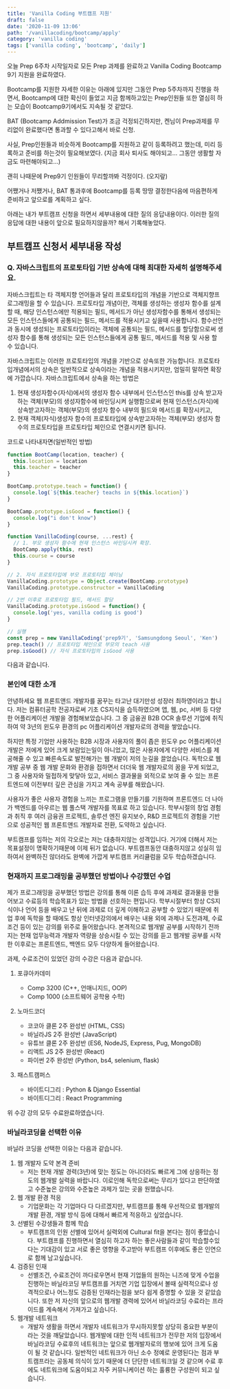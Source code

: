 ```yaml
---
title: 'Vanilla Coding 부트캠프 지원'
draft: false
date: '2020-11-09 13:06'
path: '/vanillacoding/bootcamp/apply'
category: 'vanilla coding'
tags: ['vanilla coding', 'bootcamp', 'daily']
---
```


오늘 Prep 6주차 시작일자로 모든 Prep 과제를 완료하고 Vanilla Coding Bootcamp 9기 지원을 완료하였다.

Bootcamp를 지원한 자세한 이유는 아래에 있지만 그동안 Prep 5주차까지 진행을 하면서, Bootcamp에 대한 확신이 들었고 지금 함께하고있는 Prep인원들 또한 열심히 하는 모습이 Bootcamp9기에서도 지속될 것 같았다.

BAT (Bootcamp Addmission Test)가 조금 걱정되긴하지만, 켄님이 Prep과제를 무리없이 완료했다면 통과할 수 있다고해서 바로 신청.

사실, Prep인원들과 비슷하게 Bootcamp를 지원하고 같이 등록하려고 했는데,
미리 등록하고 준비를 하는것이 필요해보였다. (지금 회사 퇴사도 해야되고... 그동안 생활할 자금도 마련해야되고...)

괜히 나때문에 Prep9기 인원들이 무리할까봐 걱정이다. (오지랖)

어쨌거나 저쨌거나, BAT 통과후에 Bootcamp를 등록 땅땅 결정한다음에 마음편하게 준비하고 앞으로를 계획하고 싶다.

아래는 내가 부트캠프 신청을 하면서 세부내용에 대한 질의 응답내용이다.
이러한 질의응답에 대한 내용이 앞으로 필요하지않을까? 해서 기록해놓았다.

## 부트캠프 신청서 세부내용 작성

### Q. 자바스크립트의 프로토타입 기반 상속에 대해 최대한 자세히 설명해주세요.

자바스크립트는 타 객체지향 언어들과 달리 프로토타입의 개념을 기반으로 객체지향프로그래밍을 할 수 있습니다.
프로토타입 개념이란, 객체를 생성하는 생성자 함수를 설계할 때, 해당 인스턴스에만 적용되는 필드, 메서드가 아닌 생성자함수를 통해서 생성되는 모든 인스턴스들에게 공통되는 필드, 메서드를 적용시키고 싶을때 사용합니다. 함수선언과 동시에 생성되는 프로토타입이라는 객체에 공통되는 필드, 메서드를 할당함으로써 생성자 함수를 통해 생성되는 모든 인스턴스들에게 공통 필드, 메서드를 적용 및 사용 할 수 있습니다.

자바스크립트는 이러한 프로토타입의 개념을 기반으로 상속또한 가능합니다. 프로토타입개념에서의 상속은 일반적으로 상속이라는 개념을 적용시키지만, 엄밀히 말하면 확장에 가깝습니다.
자바스크립트에서 상속을 하는 방법은

1. 현재 생성자함수(자식)에서의 생성자 함수 내부에서 인스턴스인 this를 상속 받고자 하는 객체(부모)의 생성자함수에 바인딩시켜 실행함으로써 현재 인스턴스(자식)에 상속받고자하는 객체(부모)의 생성자 함수 내부의 필드와 메서드를 확장시키고,
2. 현재 객체(자식)생성자 함수의 프로토타입에 상속받고자하는 객체(부모) 생성자 함수의 프로토타입을 프로토타입 체인으로 연결시키면 됩니다.

코드로 나타내자면(일반적인 방법)

```js
function BootCamp(location, teacher) {
  this.location = location
  this.teacher = teacher
}

BootCamp.prototype.teach = function() {
  console.log(`${this.teacher} teachs in ${this.location}`)
}

BootCamp.prototype.isGood = function() {
  console.log("i don't know")
}

function VanillaCoding(course, ...rest) {
  // 1. 부모 생성자 함수에 현재 인스턴스 바인딩시켜 확장.
  BootCamp.apply(this, rest)
  this.course = course
}

// 2. 자식 프로토타입에 부모 프로토타입 체이닝
VanillaCoding.prototype = Object.create(BootCamp.prototype)
VanillaCoding.prototype.constructor = VanillaCoding

// 2번 이후로 프로토타입 필드, 메서드 할당
VanillaCoding.prototype.isGood = function() {
  console.log('yes, vanilla coding is good')
}

// 실행
const prep = new VanillaCoding('prep9기', 'Samsungdong Seoul', 'Ken')
prep.teach() // 프로토타입 체인으로 부모의 teach 사용
prep.isGood() // 자식 프로토타입의 isGood 사용
```

다음과 같습니다.

### 본인에 대한 소개

안녕하세요 웹 프론트앤드 개발자를 꿈꾸는 타고난 대기만성 성장러 최하영이라고 합니다.
저는 컴퓨터공학 전공자로써 기초 CS지식을 습득하였으며 앱, 웹, pc, 서버 등 다양한 어플리케이션 개발을 경험해보았습니다.
그 중 금융권 B2B OCR 솔루션 기업에 취직하여 약 3년의 윈도우 환경의 pc 어플리케이션 개발자로의 경력을 쌓았습니다.

하지만 특정 기업만 사용하는 B2B 시장과 사용자의 풀이 좁은 윈도우 pc 어플리케이션 개발은 저에게 있어 크게 보람있는일이 아니었고,
많은 사용자에게 다양한 서비스를 제공해줄 수 있고 빠른속도로 발전해가는 웹 개발이 저의 눈길을 끌었습니다.
독학으로 웹 개발 공부 중 웹 개발 문화와 환경을 접하면서 더더욱 웹 개발자로의 꿈을 꾸게 되었고,
그 중 사용자와 밀접하게 맞닿아 있고, 서비스 결과물을 외적으로 보여 줄 수 있는 프론트엔드에 이전부터 깊은 관심을 가지고 계속 공부를 해왔습니다.

사용자가 좋은 사용자 경험을 느끼는 프로그램을 만들기를 기원하며 프론트엔드 더 나아가 백엔드를 아우르는 웹 풀스택 개발자를 목표로 하고 있습니다. 학부시절의 창업 경험과 취직 후 여러 금융권 프로젝트, 솔루션 엔진 유지보수, R&D 프로젝트의 경험을 기반으로 성공적인 웹 프론트앤드 개발자로 전환, 도약하고 싶습니다.

부트캠프를 임하는 저의 각오로는 저는 대충하지않는 성격입니다. 거기에 더해서 저는 목표설정이 명확하기때문에 이제 뒤가 없습니다. 부트캠프동안 대충하지않고 성실히 임하여서 완벽하진 않더라도 완벽에 가깝게 부트캠프 커리큘럼을 모두 학습하겠습니다.

### 현재까지 프로그래밍을 공부했던 방법이나 수강했던 수업

제가 프로그래밍을 공부했던 방법은 강의를 통해 이론 습득 후에 과제로 결과물을 만들어보고 수료등의 학습목표가 있는 방법을 선호하는 편입니다.
학부시절부터 항상 CS지식이나 언어 등을 배우고 난 뒤에 과제로 더 깊게 이해하고 공부할 수 있었기 때문에
취업 후에 독학을 할 때에도 항상 인터넷강의에서 배우는 내용 외에 과제나 도전과제, 수료조건 등이 있는 강의를 위주로 들어왔습니다.
본격적으로 웹개발 공부를 시작하기 전까지는 현재 업무능력과 개발자 역량을 상승시킬 수 있는 강의를 듣고
웹개발 공부를 시작한 이후로는 프론트엔드, 백엔드 모두 다양하게 들어왔습니다.

과제, 수료조건이 있었던 강의 수강은 다음과 같습니다.

1. 포큐아카데미
   - Comp 3200 (C++, 언매니지드, OOP)
   - Comp 1000 (소프트웨어 공학용 수학)
2. 노마드코더

   - 코코아 클론 2주 완성반 (HTML, CSS)
   - 바닐라JS 2주 완성반 (JavaScript)
   - 유튜브 클론 2주 완성반 (ES6, NodeJS, Express, Pug, MongoDB)
   - 리액트 JS 2주 완성반 (React)
   - 파이썬 2주 완성반 (Python, bs4, selenium, flask)

3. 패스트캠퍼스
   - 바이트디그리 : Python & Django Essential
   - 바이트디그리 : React Programming

위 수강 강의 모두 수료완료하였습니다.

### 바닐라코딩을 선택한 이유

바닐라 코딩을 선택한 이유는 다음과 같습니다.

1. 웹 개발자 도약 본격 준비
   - 저는 현재 개발 경력(3년)에 맞는 정도는 아니더라도 빠르게 그에 상응하는 정도의 웹개발 실력을 바랍니다.
     이로인해 독학으로써는 무리가 있다고 판단하였고 수준높은 강의와 수준높은 과제가 있는 곳을 원했습니다.
2. 웹 개발 환경 적응
   - 기업문화는 각 기업마다 다 다르겠지만, 부트캠프를 통해 우선적으로 웹개발의 개발 환경, 개발 방식 등에 대해서 빠르게 적응하고 싶었습니다.
3. 선별된 수강생들과 함께 학습
   - 부트캠프의 인원 선별에 있어서 실력외에 Cultural fit을 본다는 점이 좋았습니다.
     부트캠프를 진행하면서 열심히 하고자 하는 좋은사람들과 같이 학습할수있다는 기대감이 있고
     서로 좋은 영향을 주고받아 부트캠프 이후에도 좋은 인연으로 함께 남고싶습니다.
4. 검증된 인재
   - 선별조건, 수료조건이 까다로우면서 현재 기업들의 원하는 니즈에 맞게 수업을 진행하는 바닐라코딩 부트캠프를 거치면 기업 입장에서 볼때 실력적으로나 성격적으로나 어느정도 검증된 인재라는점을 보다 쉽게 증명할 수 있을 것 같았습니다.
     또한 저 자신의 앞으로의 웹개발 경력에 있어서 바닐라코딩 수료라는 프라이드를 계속해서 가져가고 싶습니다.
5. 웹개발 네트워크
   - 개발자 생활을 하면서 개발자 네트워크가 무시하지못할 상당히 중요한 부분이라는 것을 깨달았습니다.
     웹개발에 대한 인적 네트워크가 전무한 저의 입장에서 바닐라코딩 수료후의 네트워크는 앞으로 웹개발자로의 행보에 있어 크게 도움이 될 것 같습니다.
     일반적인 네트워크가 아닌 소수 정예로 운영된다는 점과 부트캠프라는 공동체 의식이 있기 때문에 더 단단한 네트워크일 것 같으며 수료 후에도 네트워크에 도움이되고 자주 커뮤니케이션 하는 훌륭한 구성원이 되고 싶습니다.
